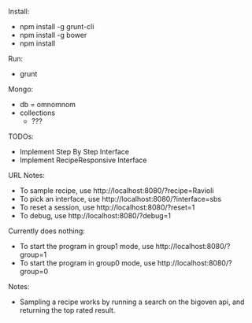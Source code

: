 Install:
* npm install -g grunt-cli
* npm install -g bower
* npm install

Run:
* grunt

Mongo:
* db = omnomnom
* collections
  * ???

TODOs:
* Implement Step By Step Interface
* Implement RecipeResponsive Interface

URL Notes:
* To sample recipe, use http://localhost:8080/?recipe=Ravioli
* To pick an interface, use http://localhost:8080/?interface=sbs
* To reset a session, use http://localhost:8080/?reset=1
* To debug, use http://localhost:8080/?debug=1

Currently does nothing:
* To start the program in group1 mode, use http://localhost:8080/?group=1
* To start the program in group0 mode, use http://localhost:8080/?group=0

Notes:
* Sampling a recipe works by running a search on the bigoven api, and returning the top rated result.